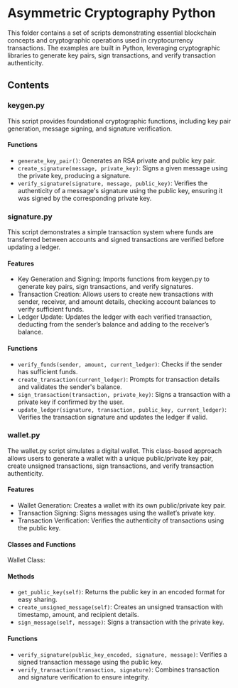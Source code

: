 # Asymmetric Cryptography Python

This folder contains a set of scripts demonstrating essential blockchain concepts and cryptographic operations used in cryptocurrency transactions. 
The examples are built in Python, leveraging cryptographic libraries to generate key pairs, sign transactions, and verify transaction authenticity.

## Contents

### keygen.py
This script provides foundational cryptographic functions, including key pair generation, message signing, and signature verification.

#### Functions
- `generate_key_pair()`: Generates an RSA private and public key pair.
- `create_signature(message, private_key)`: Signs a given message using the private key, producing a signature.
- `verify_signature(signature, message, public_key)`: Verifies the authenticity of a message's signature using the public key, ensuring it was signed by the corresponding private key.

### signature.py
This script demonstrates a simple transaction system where funds are transferred between accounts and signed transactions are verified before updating a ledger.

#### Features
- Key Generation and Signing: Imports functions from keygen.py to generate key pairs, sign transactions, and verify signatures.
- Transaction Creation: Allows users to create new transactions with sender, receiver, and amount details, checking account balances to verify sufficient funds.
- Ledger Update: Updates the ledger with each verified transaction, deducting from the sender’s balance and adding to the receiver’s balance.

#### Functions
- `verify_funds(sender, amount, current_ledger)`: Checks if the sender has sufficient funds.
- `create_transaction(current_ledger)`: Prompts for transaction details and validates the sender's balance.
- `sign_transaction(transaction, private_key)`: Signs a transaction with a private key if confirmed by the user.
- `update_ledger(signature, transaction, public_key, current_ledger)`: Verifies the transaction signature and updates the ledger if valid.

### wallet.py
The wallet.py script simulates a digital wallet. 
This class-based approach allows users to generate a wallet with a unique public/private key pair, create unsigned transactions, sign transactions, and verify transaction authenticity.

#### Features
- Wallet Generation: Creates a wallet with its own public/private key pair.
- Transaction Signing: Signs messages using the wallet’s private key.
- Transaction Verification: Verifies the authenticity of transactions using the public key.

#### Classes and Functions
Wallet Class:

#### Methods
- `get_public_key(self)`: Returns the public key in an encoded format for easy sharing.
- `create_unsigned_message(self)`: Creates an unsigned transaction with timestamp, amount, and recipient details.
- `sign_message(self, message)`: Signs a transaction with the private key.

#### Functions
- `verify_signature(public_key_encoded, signature, message)`: Verifies a signed transaction message using the public key.
- `verify_transaction(transaction, signature)`: Combines transaction and signature verification to ensure integrity.
